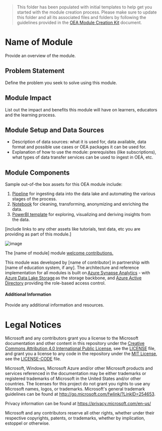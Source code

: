 > This folder has been populated with initial templates to help get you started with the module creation process. Please make sure to update this folder and all its associated files and folders by following the guidelines provided in the [OEA Module Creation Kit](https://github.com/microsoft/OpenEduAnalytics/blob/main/docs/OEA_Module_Creation_Kit_v1.docx) document.
# Name of Module
Provide an overview of the module.

## Problem Statement
Define the problem you seek to solve using this module.

## Module Impact
List out the impact and benefits this module will have on learners, educators and the learning process.

## Module Setup and Data Sources
- Description of data sources: what it is used for, data available, data format and possible use cases or OEA packages it can be used for.
- Explanation of how to use the module: prerequisites (like subscriptions), what types of data transfer services can be used to ingest in OEA, etc.

## Module Components 
Sample out-of-the box assets for this OEA module include: 
1. [Pipeline](https://github.com/microsoft/OpenEduAnalytics/tree/main/modules/_Module_Creation_Kit/pipeline) for ingesting data into the data lake and automating the various stages of the process.
2. [Notebook](https://github.com/microsoft/OpenEduAnalytics/tree/main/modules/_Module_Creation_Kit/notebook) for cleaning, transforming, anonymizing and enriching the data.
3. [PowerBI template](https://github.com/microsoft/OpenEduAnalytics/tree/main/modules/_Module_Creation_Kit/powerbi) for exploring, visualizing and deriving insights from the data.

[include links to any other assets like tutorials, test data, etc you are providing as part of this module.]


![image](https://github.com/microsoft/OpenEduAnalytics/blob/4ff0b253ae6a0d3a7f70e31eb26148c1735fae11/modules/_Module_Creation_Kit/docs/images/Sample_PowerBI_Dashboard.png) 

The [name of module] module [welcome contributions.](https://github.com/microsoft/OpenEduAnalytics/blob/main/CONTRIBUTING.md) 

This module was developed by [name of contributor] in partnership with [name of education system, if any]. The architecture and reference implementation for all modules is built on [Azure Synapse Analytics](https://azure.microsoft.com/en-us/services/synapse-analytics/) - with [Azure Data Lake Storage](https://docs.microsoft.com/en-us/azure/storage/blobs/data-lake-storage-introduction) as the storage backbone,  and [Azure Active Directory](https://azure.microsoft.com/en-us/services/active-directory/) providing the role-based access control.

#### Additional Information
Provide any additional information and resources.

# Legal Notices

Microsoft and any contributors grant you a license to the Microsoft documentation and other content
in this repository under the [Creative Commons Attribution 4.0 International Public License](https://creativecommons.org/licenses/by/4.0/legalcode),
see the [LICENSE](LICENSE) file, and grant you a license to any code in the repository under the [MIT License](https://opensource.org/licenses/MIT), see the
[LICENSE-CODE](LICENSE-CODE) file.

Microsoft, Windows, Microsoft Azure and/or other Microsoft products and services referenced in the documentation
may be either trademarks or registered trademarks of Microsoft in the United States and/or other countries.
The licenses for this project do not grant you rights to use any Microsoft names, logos, or trademarks.
Microsoft's general trademark guidelines can be found at http://go.microsoft.com/fwlink/?LinkID=254653.

Privacy information can be found at https://privacy.microsoft.com/en-us/

Microsoft and any contributors reserve all other rights, whether under their respective copyrights, patents,
or trademarks, whether by implication, estoppel or otherwise.
